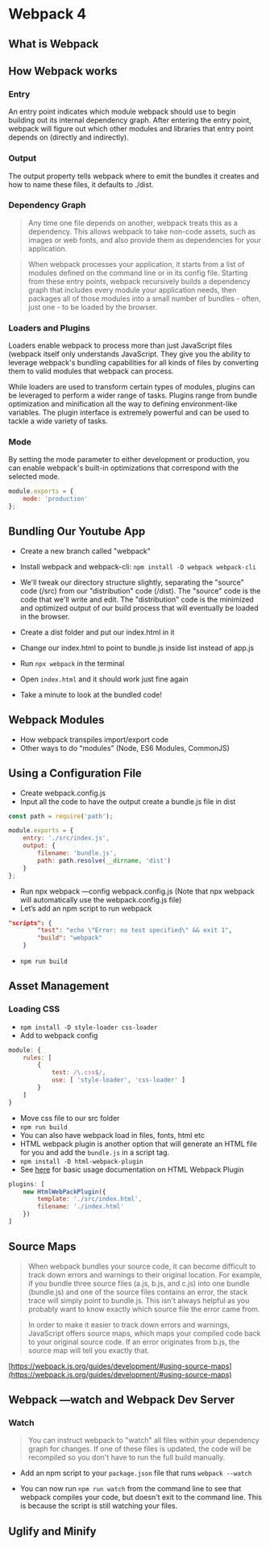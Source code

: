# Webpack 4

## What is Webpack

## How Webpack works

### Entry

An entry point indicates which module webpack should use to begin building out its internal dependency graph. After entering the entry point, webpack will figure out which other modules and libraries that entry point depends on (directly and indirectly).

### Output

The output property tells webpack where to emit the bundles it creates and how to name these files, it defaults to ./dist.

### Dependency Graph

> Any time one file depends on another, webpack treats this as a dependency. This allows webpack to take non-code assets, such as images or web fonts, and also provide them as dependencies for your application.

> When webpack processes your application, it starts from a list of modules defined on the command line or in its config file. Starting from these entry points, webpack recursively builds a dependency graph that includes every module your application needs, then packages all of those modules into a small number of bundles - often, just one - to be loaded by the browser.

### Loaders and Plugins

Loaders enable webpack to process more than just JavaScript files (webpack itself only understands JavaScript. They give you the ability to leverage webpack's bundling capabilities for all kinds of files by converting them to valid modules that webpack can process.

While loaders are used to transform certain types of modules, plugins can be leveraged to perform a wider range of tasks. Plugins range from bundle optimization and minification all the way to defining environment-like variables. The plugin interface is extremely powerful and can be used to tackle a wide variety of tasks.

### Mode

By setting the mode parameter to either development or production, you can enable webpack's built-in optimizations that correspond with the selected mode.

```javascript
module.exports = {
    mode: 'production'
};
```

## Bundling Our Youtube App

* Create a new branch called "webpack"
* Install webpack and webpack-cli: `npm install -D webpack webpack-cli`
* We'll tweak our directory structure slightly, separating the "source" code (/src) from our "distribution" code (/dist). The "source" code is the code that we'll write and edit. The "distribution" code is the minimized and optimized output of our build process that will eventually be loaded in the browser.

* Create a dist folder and put our index.html in it
* Change our index.html to point to bundle.js inside list instead of app.js
* Run `npx webpack` in the terminal
* Open `index.html` and it should work just fine again
* Take a minute to look at the bundled code!

## Webpack Modules

* How webpack transpiles import/export code
* Other ways to do “modules” (Node, ES6 Modules, CommonJS)

## Using a Configuration File

* Create webpack.config.js
* Input all the code to have the output create a bundle.js file in dist

```javascript
const path = require('path');

module.exports = {
    entry: './src/index.js',
    output: {
        filename: 'bundle.js',
        path: path.resolve(__dirname, 'dist')
    }
};
```

* Run npx webpack —config webpack.config.js (Note that npx webpack will automatically use the webpack.config.js file)
* Let’s add an npm script to run webpack

```JSON
"scripts": {
        "test": "echo \"Error: no test specified\" && exit 1",
        "build": "webpack"
    }
```

* `npm run build`

## Asset Management

### Loading CSS

* `npm install -D style-loader css-loader`
* Add to webpack config

```javascript
module: {
    rules: [
        {
            test: /\.css$/,
            use: [ 'style-loader', 'css-loader' ]
        }
    ]
}
```

* Move css file to our src folder
* `npm run build`
* You can also have webpack load in files, fonts, html etc
* HTML webpack plugin is another option that will generate an HTML file for you and add the `bundle.js` in a script tag.
* `npm install -D html-webpack-plugin`
* See [here](https://webpack.js.org/plugins/html-webpack-plugin/) for basic usage documentation on HTML Webpack Plugin

```javascript
plugins: [
    new HtmlWebPackPlugin({
        template: './src/index.html',
        filename: './index.html'
    })
]
```

## Source Maps

> When webpack bundles your source code, it can become difficult to track down errors and warnings to their original location. For example, if you bundle three source files (a.js, b.js, and c.js) into one bundle (bundle.js) and one of the source files contains an error, the stack trace will simply point to bundle.js. This isn't always helpful as you probably want to know exactly which source file the error came from.

> In order to make it easier to track down errors and warnings, JavaScript offers source maps, which maps your compiled code back to your original source code. If an error originates from b.js, the source map will tell you exactly that.

[https://webpack.js.org/guides/development/#using-source-maps](https://webpack.js.org/guides/development/#using-source-maps)

## Webpack —watch and Webpack Dev Server

### Watch

> You can instruct webpack to "watch" all files within your dependency graph for changes. If one of these files is updated, the code will be recompiled so you don't have to run the full build manually.

* Add an npm script to your `package.json` file that runs `webpack --watch`

* You can now run `npm run watch` from the command line to see that webpack compiles your code, but doesn't exit to the command line. This is because the script is still watching your files.

## Uglify and Minify
